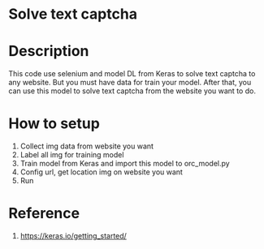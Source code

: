 # Solve text captcha
# Description
This code use selenium and model DL from Keras to solve text captcha to any website. But you must have data for train your model. After that, you can use this model to solve text captcha from the website you want to do.

# How to setup
1. Collect img data from website you want
2. Label all img for training model
2. Train model from Keras and import this model to orc_model.py
3. Config url, get location img on website you want
4. Run
# Reference
1. https://keras.io/getting_started/
